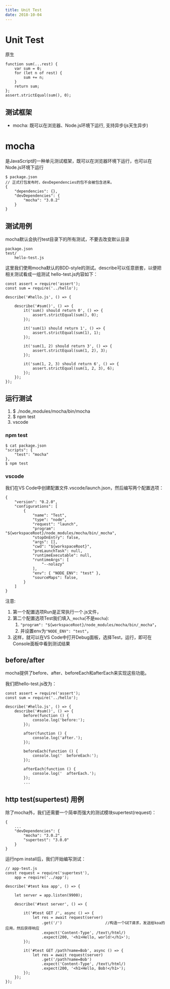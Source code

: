 ```yaml
---
title: Unit Test
date: 2018-10-04
---
```

# Unit Test
原生

    function sum(...rest) {
        var sum = 0;
        for (let n of rest) {
            sum += n;
        }
        return sum;
    };
    assert.strictEqual(sum(), 0);

## 测试框架
- mocha: 既可以在浏览器、Node.js环境下运行, 支持异步(js天生异步)

# mocha
是JavaScript的一种单元测试框架，既可以在浏览器环境下运行，也可以在Node.js环境下运行

    $ package.json
    // 正式打包发布时，devDependencies的包不会被包含进来。
    {
        "dependencies": {},
        "devDependencies": {
            "mocha": "3.0.2"
        }
    }

## 测试用例
mocha默认会执行test目录下的所有测试，不要去改变默认目录

    package.json
    test/
        hello-test.js 

这里我们使用mocha默认的BDD-style的测试。describe可以任意嵌套，以便把相关测试看成一组测试
hello-test.js内容如下：

    const assert = require('assert');
    const sum = require('../hello');

    describe('#hello.js', () => {

        describe('#sum()', () => {
            it('sum() should return 0', () => {
                assert.strictEqual(sum(), 0);
            });

            it('sum(1) should return 1', () => {
                assert.strictEqual(sum(1), 1);
            });

            it('sum(1, 2) should return 3', () => {
                assert.strictEqual(sum(1, 2), 3);
            });

            it('sum(1, 2, 3) should return 6', () => {
                assert.strictEqual(sum(1, 2, 3), 6);
            });
        });
    });

## 运行测试

1. $ ./node_modules/mocha/bin/mocha
2. $ npm test
3. vscode

### npm test

    $ cat package.json
    "scripts": {
        "test": "mocha"
    },
    $ npm test

### vscode
我们在VS Code中创建配置文件.vscode/launch.json，然后编写两个配置选项：

    {
        "version": "0.2.0",
        "configurations": [
            {
                "name": "Test",
                "type": "node",
                "request": "launch",
                "program": "${workspaceRoot}/node_modules/mocha/bin/_mocha",
                "stopOnEntry": false,
                "args": [],
                "cwd": "${workspaceRoot}",
                "preLaunchTask": null,
                "runtimeExecutable": null,
                "runtimeArgs": [
                    "--nolazy"
                ],
                "env": { "NODE_ENV": "test" },
                "sourceMaps": false,
            }
        ]
    }

注意:
1. 第一个配置选项Run是正常执行一个.js文件，
2. 第二个配置选项Test我们填入`_mocha`(不是`mocha`):
    1. `"program": "${workspaceRoot}/node_modules/mocha/bin/_mocha"`，
    2. 并设置env为`"NODE_ENV": "test"`，
3. 这样，就可以在VS Code中打开Debug面板，选择Test，运行，即可在Console面板中看到测试结果

## before/after
mocha提供了before、after、beforeEach和afterEach来实现这些功能。

我们把hello-test.js改为：

    const assert = require('assert');
    const sum = require('../hello');

    describe('#hello.js', () => {
        describe('#sum()', () => {
            before(function () {
                console.log('before:');
            });

            after(function () {
                console.log('after.');
            });

            beforeEach(function () {
                console.log('  beforeEach:');
            });

            afterEach(function () {
                console.log('  afterEach.');
            });
            ...

## http test(supertest) 用例
除了mocha外，我们还需要一个简单而强大的测试模块supertest(request)：

    {
        ...
        "devDependencies": {
            "mocha": "3.0.2",
            "supertest": "3.0.0"
        }
    }

运行npm install后，我们开始编写测试：

    // app-test.js
    const request = require('supertest'),
        app = require('../app');

    describe('#test koa app', () => {

        let server = app.listen(9900);

        describe('#test server', () => {

            it('#test GET /', async () => {
                let res = await request(server)
                    .get('/')                   //构造一个GET请求，发送给koa的应用，然后获得响应
                    .expect('Content-Type', /text\/html/)
                    .expect(200, '<h1>Hello, world!</h1>');
            });

            it('#test GET /path?name=Bob', async () => {
                let res = await request(server)
                    .get('/path?name=Bob')
                    .expect('Content-Type', /text\/html/)
                    .expect(200, '<h1>Hello, Bob!</h1>');
            });
        });
    });